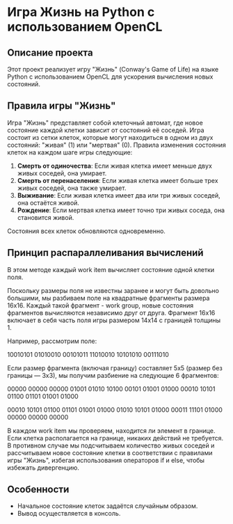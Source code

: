 # Игра Жизнь на Python с использованием OpenCL

## Описание проекта

Этот проект реализует игру "Жизнь" (Conway's Game of Life) на языке Python с использованием OpenCL для ускорения вычисления новых состояний. 

## Правила игры "Жизнь"

Игра "Жизнь" представляет собой клеточный автомат, где новое состояние каждой клетки зависит от состояний её соседей. Игра состоит из сетки клеток, которые могут находиться в одном из двух состояний: "живая" (1) или "мертвая" (0). Правила изменения состояния клеток на каждом шаге игры следующие:

1. <strong>Смерть от одиночества</strong>: Если живая клетка имеет меньше двух живых соседей, она умирает.
2. <strong>Смерть от перенаселения</strong>: Если живая клетка имеет больше трех живых соседей, она также умирает.
3. <strong>Выживание</strong>: Если живая клетка имеет два или три живых соседей, она остаётся живой.
4. <strong>Рождение</strong>: Если мертвая клетка имеет точно три живых соседа, она становится живой.

Состояния всех клеток обновляются одновременно.

## Принцип распараллеливания вычислений

В этом методе каждый work item вычисляет состояние одной клетки поля. 

Поскольку размеры поля не известны заранее и могут быть довольно большими, мы разбиваем поле на квадратные фрагменты размера 16x16. Каждый такой фрагмент - work group, новые состояния фрагментов вычисляются независимо друг от друга. Фрагмент 16x16 включает в себя часть поля игры размером 14x14 с границей толщины 1.

Например, рассмотрим поле:

10010101
01010010
00101011
11010010
10101010
00111010

Если размер фрагмента (включая границу) составляет 5x5 (размер без границы — 3x3), мы получим разбиение на следующие 6 фрагментов:

00000    00000    00000
01001    01010    10100
00101    01001    01000
00010    10101    01100
01101    01001    01000

00010    10101    01100
01101    01001    01000
01010    10101    01000
00011    11101    01000
00000    00000    00000

В каждом work item мы проверяем, находится ли элемент в границе. Если клетка располагается на границе, никаких действий не требуется. В противном случае мы подсчитываем количество живых соседей и рассчитываем новое состояние клетки в соответствии с правилами игры "Жизнь", избегая использования операторов if и else, чтобы избежать дивергенцию.


## Особенности

- Начальное состояние клеток задаётся случайным образом.
- Вывод осуществляется в консоль.

